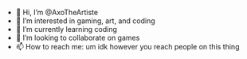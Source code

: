 - 👋 Hi, I’m @AxoTheArtiste
- 👀 I’m interested in gaming, art, and coding
- 🌱 I’m currently learning coding
- 💞️ I’m looking to collaborate on games
- 📫 How to reach me: um idk however you reach people on this thing

<!---
AxoTheArtiste/Axo is a ✨ special ✨ repository because its `README.md` (this file) appears on your GitHub profile.
You can click the Preview link to take a look at your changes.
--->
